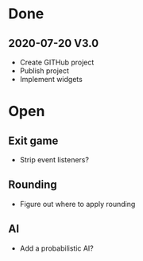# Done
## 2020-07-20 V3.0
- Create GITHub project
- Publish project
- Implement widgets

# Open
## Exit game
- Strip event listeners?

## Rounding
- Figure out where to apply rounding

## AI
- Add a probabilistic AI?
